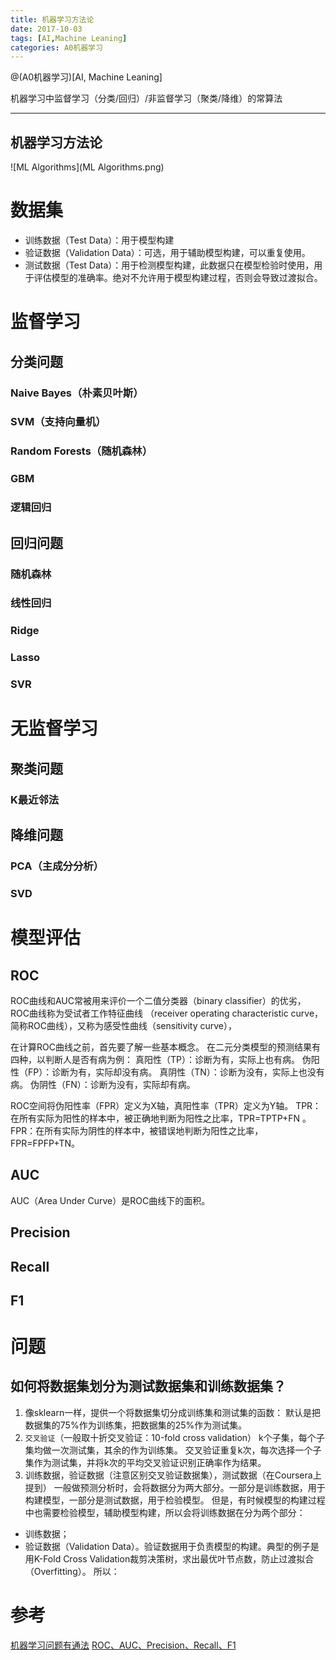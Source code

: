 ```yaml
---
title: 机器学习方法论
date: 2017-10-03
tags: [AI,Machine Leaning]
categories: A0机器学习
---
```


@(A0机器学习)[AI, Machine Leaning]

机器学习中监督学习（分类/回归）/非监督学习（聚类/降维）的常算法
- - -
<!-- more --> 

机器学习方法论
---
![ML Algorithms](ML Algorithms.png)

# 数据集
* 训练数据（Test Data）：用于模型构建
* 验证数据（Validation Data）：可选，用于辅助模型构建，可以重复使用。
* 测试数据（Test Data）：用于检测模型构建，此数据只在模型检验时使用，用于评估模型的准确率。绝对不允许用于模型构建过程，否则会导致过渡拟合。

# 监督学习
## 分类问题
### Naive Bayes（朴素贝叶斯）
### SVM（支持向量机）
### Random Forests（随机森林）
### GBM
### 逻辑回归

## 回归问题
### 随机森林 
### 线性回归
### Ridge
### Lasso
### SVR

# 无监督学习
## 聚类问题
### K最近邻法

## 降维问题
### PCA（主成分分析）
### SVD

# 模型评估
##  ROC
ROC曲线和AUC常被用来评价一个二值分类器（binary classifier）的优劣，
ROC曲线称为受试者工作特征曲线 （receiver operating characteristic curve，简称ROC曲线），又称为感受性曲线（sensitivity curve），

在计算ROC曲线之前，首先要了解一些基本概念。
在二元分类模型的预测结果有四种，以判断人是否有病为例：
真阳性（TP）：诊断为有，实际上也有病。
伪阳性（FP）：诊断为有，实际却没有病。
真阴性（TN）：诊断为没有，实际上也没有病。
伪阴性（FN）：诊断为没有，实际却有病。

ROC空间将伪阳性率（FPR）定义为X轴，真阳性率（TPR）定义为Y轴。
TPR：在所有实际为阳性的样本中，被正确地判断为阳性之比率，TPR=TPTP+FN 。
FPR：在所有实际为阴性的样本中，被错误地判断为阳性之比率，FPR=FPFP+TN。

##  AUC
AUC（Area Under Curve）是ROC曲线下的面积。

##  Precision

##  Recall

##  F1

# 问题
## 如何将数据集划分为测试数据集和训练数据集？
1. 像sklearn一样，提供一个将数据集切分成训练集和测试集的函数： 默认是把数据集的75%作为训练集，把数据集的25%作为测试集。
2. `交叉验证`（一般取十折交叉验证：10-fold cross validation） k个子集，每个子集均做一次测试集，其余的作为训练集。 交叉验证重复k次，每次选择一个子集作为测试集，并将k次的平均交叉验证识别正确率作为结果。
3. 训练数据，验证数据（注意区别交叉验证数据集），测试数据（在Coursera上提到） 一般做预测分析时，会将数据分为两大部分。一部分是训练数据，用于构建模型，一部分是测试数据，用于检验模型。
但是，有时候模型的构建过程中也需要检验模型，辅助模型构建，所以会将训练数据在分为两个部分：
* 训练数据；
* 验证数据（Validation Data）。验证数据用于负责模型的构建。典型的例子是用K-Fold Cross Validation裁剪决策树，求出最优叶节点数，防止过渡拟合（Overfitting）。
所以：




# 参考
[机器学习问题有通法](https://mp.weixin.qq.com/s/Nbwii7Di_h5Ewy5p5xzBdQ)
[ROC、AUC、Precision、Recall、F1](http://blog.csdn.net/quincuntial/article/details/69596456)